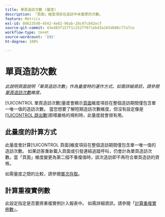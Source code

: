 ```yaml
---
title: 單頁造訪次數 (量度)
description: 「頁面」維度項目在造訪中未變更的次數。
feature: Metrics
exl-id: 086235d0-4542-4e82-96ab-28c47c842ecf
source-git-commit: 43e483f157f1c2527f671eb43a165db86c77a7ce
workflow-type: tm+mt
source-wordcount: '191'
ht-degree: 100%

---
```


# 單頁造訪次數

*此說明頁面說明「單頁造訪次數」作為量度時的運作方式。如需詳細資訊，請參閱[單頁造訪次數](../dimensions/single-page-visits.md)維度。*

[!UICONTROL 單頁造訪次數]量度會顯示[頁面](../dimensions/page.md)維度項目在整個造訪期間僅包含單一唯一值的造訪次數。 當您想要了解短期造訪次數維度，但沒有設定像是[[!UICONTROL 跳出數]](bounces.md)那樣嚴格的規則時，此量度就會很有用。

## 此量度的計算方式

此量度會計算[!UICONTROL 頁面]維度項目在整個造訪期間僅包含單一唯一值的造訪次數。 如果訪客重新載入頁面或引發連結追蹤呼叫，仍會計為單頁造訪次數。當「頁面」維度變更為第二個不重複值時，該次造訪即不再符合單頁造訪的資格。

如需量度之間的比較，請參閱[單次存取](single-access.md)。

## 計算重複實例數

此設定指定是否要將重複實例計入報表中。 如需詳細資訊，請參閱「[計算重複實例數](/help/components/metrics/count-repeat-instances.md)」。
